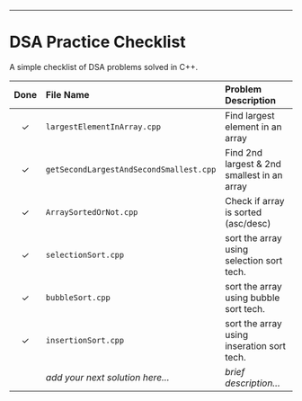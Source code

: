---
# DSA Practice Checklist

A simple checklist of DSA problems solved in C++.

| Done | File Name                               | Problem Description                         |
|:----:|:----------------------------------------|:--------------------------------------------|
| ✓    | `largestElementInArray.cpp`             | Find largest element in an array            |
| ✓    | `getSecondLargestAndSecondSmallest.cpp` | Find 2nd largest & 2nd smallest in an array |
| ✓    | `ArraySortedOrNot.cpp`                  | Check if array is sorted (asc/desc)         |
| ✓    | `selectionSort.cpp`                     | sort the array using selection sort tech.   |
| ✓    | `bubbleSort.cpp`                     | sort the array using bubble sort tech.   |
| ✓    | `insertionSort.cpp`                     | sort the array using inseration sort tech.   |
|      | _add your next solution here…_          | _brief description…_                        |

